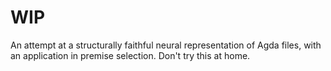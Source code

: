 # WIP

An attempt at a structurally faithful neural representation of Agda files, with an application in premise selection.
Don't try this at home.
